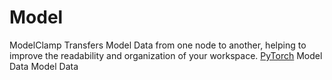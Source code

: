 # Model

<deflist type="narrow">
    <def title="Full Name">
        ModelClamp
    </def>
    <def title="Description">
        Transfers Model Data from one node to another,
        helping to improve the readability and organization of your workspace.
    </def>
        <def title="Backend">
            <a href="Modules.md" anchor="pytorch" summary="Image processing with pure Tensor without transformations.">PyTorch</a>
        </def>
    <def title="Input Parameters">
        <deflist type="narrow">
            <def title="Model">
                Model Data
            </def>
        </deflist>
    </def>
    <def title="Output Parameters">
        <deflist type="narrow">
            <def title="Model">
                Model Data
            </def>
        </deflist>
    </def>
</deflist>
